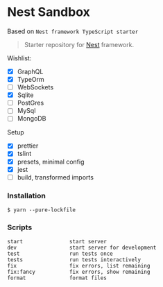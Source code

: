 # Nest Sandbox

Based on `Nest framework TypeScript starter`

> Starter repository for [Nest](https://github.com/kamilmysliwiec/nest) framework.

Wishlist:

* [x] GraphQL
* [x] TypeOrm
* [ ] WebSockets
* [x] Sqlite
* [ ] PostGres
* [ ] MySql
* [ ] MongoDB

Setup

* [x] prettier
* [x] tslint
* [x] presets, minimal config
* [x] jest
* [ ] build, transformed imports

### Installation

```
$ yarn --pure-lockfile
```

### Scripts

```
start               start server
dev                 start server for development
test                run tests once
tests               run tests interactively
fix                 fix errors, list remaining
fix:fancy           fix errors, show remaining
format              format files
```
